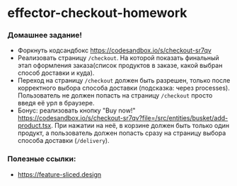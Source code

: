 # effector-checkout-homework

### Домашнее задание!

- Форкнуть кодсандбокс https://codesandbox.io/s/checkout-sr7qv
- Реализовать страницу `/checkout`. На которой показать финальный этап оформления заказа(список продуктов в заказе, какой выбран способ доставки и куда).
- Переход на страницу `/checkout` должен быть разрешен, только после корректного выбора способа доставки (подсказка: через processes). Пользователь не должен попасть на страницу `/checkout` просто введя её урл в браузере.
- Бонус: реализовать кнопку "Buy now!" https://codesandbox.io/s/checkout-sr7qv?file=/src/entities/busket/add-product.tsx. При нажатии на неё, в корзине должен быть только один продукт, а пользователь должен попасть сразу на страницу выбора способа доставки (`/delivery`).

### Полезные ссылки:

- https://feature-sliced.design
